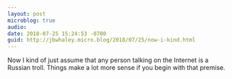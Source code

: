 ```yaml
---
layout: post
microblog: true
audio: 
date: 2018-07-25 15:24:53 -0700
guid: http://jbwhaley.micro.blog/2018/07/25/now-i-kind.html
---
```

Now I kind of just assume that any person talking on the Internet is a Russian troll. Things make a lot more sense if you begin with that premise.
